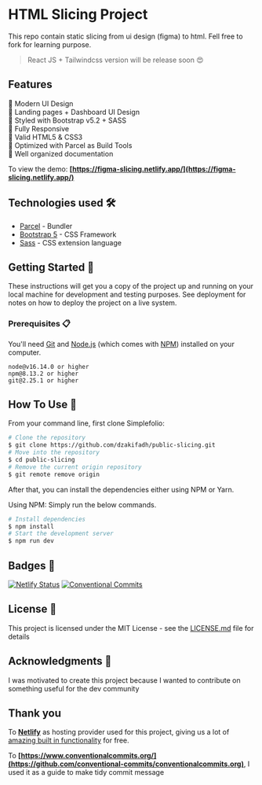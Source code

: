 # HTML Slicing Project

This repo contain static slicing from ui design (figma) to html. Fell free to fork for learning purpose.

> React JS + Tailwindcss version will be release soon :heart_eyes:

## Features

:star2: Modern UI Design\
:star2: Landing pages + Dashboard UI Design\
:star2: Styled with Bootstrap v5.2 + SASS\
:star2: Fully Responsive\
:star2: Valid HTML5 & CSS3\
:star2: Optimized with Parcel as Build Tools\
:star2: Well organized documentation

To view the demo: **[https://figma-slicing.netlify.app/](https://figma-slicing.netlify.app/)**

## Technologies used 🛠️

- [Parcel](https://parceljs.org/) - Bundler
- [Bootstrap 5](https://getbootstrap.com/) - CSS Framework
- [Sass](https://sass-lang.com/documentation) - CSS extension language

## Getting Started :rocket:

These instructions will get you a copy of the project up and running on your local machine for development and testing purposes. See deployment for notes on how to deploy the project on a live system.

### Prerequisites 📋

You'll need [Git](https://git-scm.com) and [Node.js](https://nodejs.org/en/download/) (which comes with [NPM](http://npmjs.com)) installed on your computer.

```
node@v16.14.0 or higher
npm@8.13.2 or higher
git@2.25.1 or higher
```

## How To Use 🔧

From your command line, first clone Simplefolio:

```bash
# Clone the repository
$ git clone https://github.com/dzakifadh/public-slicing.git
# Move into the repository
$ cd public-slicing
# Remove the current origin repository
$ git remote remove origin
```

After that, you can install the dependencies either using NPM or Yarn.

Using NPM: Simply run the below commands.

```bash
# Install dependencies
$ npm install
# Start the development server
$ npm run dev
```

## Badges 🔖

[![Netlify Status](https://api.netlify.com/api/v1/badges/8cc81e50-b58c-4575-83dd-c9fd28c4b963/deploy-status)](https://app.netlify.com/sites/figma-slicing/deploys)
[![Conventional Commits](https://img.shields.io/badge/Conventional%20Commits-1.0.0-%23FE5196?logo=conventionalcommits&logoColor=white)](https://conventionalcommits.org)

## License 📄

This project is licensed under the MIT License - see the [LICENSE.md](LICENSE.md) file for details

## Acknowledgments 🎁

I was motivated to create this project because I wanted to contribute on something useful for the dev community

## Thank you

To **[Netlify](https://www.netlify.com/)** as hosting provider used for this project, giving us a lot of [amazing built in functionality](https://www.netlify.com/features/) for free.

To **[https://www.conventionalcommits.org/](https://github.com/conventional-commits/conventionalcommits.org)**, I used it as a guide to make tidy commit message
